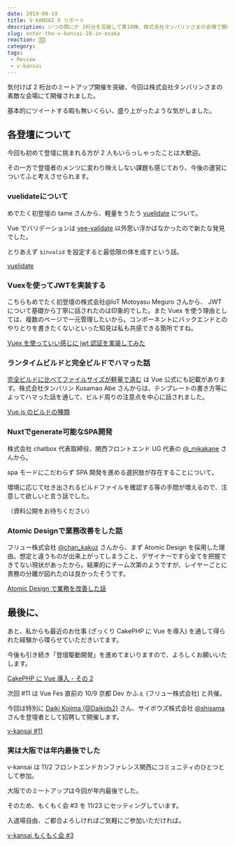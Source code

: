 ```yaml
---
date: 2019-09-19
title: V-KANSAI X リポート
description: いつの間にか 2桁台を突破して第10弾、株式会社タンバリンさまの会場で開催されました。
slug: enter-the-v-kansai-10-in-osaka
reaction: 🔟
category: 
tags: 
 - Review
 - v-kansai
---
```


気付けば 2 桁台のミートアップ開催を突破、今回は株式会社タンバリンさまの素敵な会場にて開催されました。

基本的にツイートする暇も無いくらい、盛り上がったような気がしました。

## 各登壇について

今回も初めて登壇に挑まれる方が 2 人もいらっしゃったことは大歓迎。

その一方で登壇者のメンツに変わり映えしない課題も感じており、今後の運営についてふと考えさせられます。

### vuelidateについて

めでたく初登壇の tame さんから、軽量をうたう [vuelidate](https://vuelidate.netlify.com/) について。

Vue でバリデーションは [vee-validate](https://logaretm.github.io/vee-validate/) 以外思い浮かばなかったので新たな発見でした。

とりあえず `$invalid` を設定すると最低限の体を成すという話。

<a class="link-preview" href="https://vuelidate.netlify.com/">vuelidate</a>

### Vuexを使ってJWTを実装する

こちらもめでたく初登壇の株式会社@IoT Motoyasu Meguro さんから、 JWT について基礎から丁寧に話されたのは印象的でした。また Vuex を使う理由としては、複数のページで一元管理したいから。コンポーネントにバックエンドとのやりとりを書きたくないといった知見は私も共感できる箇所ですね。

<a class="link-preview" href="https://slides.com/mm-slide/vue-vuex-tips-and-jwt#/">Vuex を使っていい感じに jwt 認証を実装してみた</a>

### ランタイムビルドと完全ビルドでハマった話

[完全ビルドに比べてファイルサイズが軽量で済む](https://jp.vuejs.org/v2/guide/installation.html#%E3%83%A9%E3%83%B3%E3%82%BF%E3%82%A4%E3%83%A0-%E3%82%B3%E3%83%B3%E3%83%91%E3%82%A4%E3%83%A9%E3%81%A8%E3%83%A9%E3%83%B3%E3%82%BF%E3%82%A4%E3%83%A0%E9%99%90%E5%AE%9A%E3%81%AE%E9%81%95%E3%81%84) は Vue 公式にも記載があります。株式会社タンバリン Kusamao Abe さんからは、テンプレートの書き方等によってハマった話を通して、ビルド周りの注意点を中心に話されました。

<a class="link-preview" href="https://speakerdeck.com/kusamao/vue-builds">Vue.js のビルドの種類</a>

### Nuxtでgenerate可能なSPA開発

株式会社 chatbox 代表取締役、関西フロントエンド UG 代表の [@_mikakane](https://twitter.com/_mikakane) さんから。

spa モードにこだわらず SPA 開発を進める選択肢が存在することについて。

環境に応じて吐き出されるビルドファイルを確認する等の手間が増えるので、注意して欲しいと言う話でした。

（資料公開をお待ちください）

### Atomic Designで業務改善をした話

フリュー株式会社 [@chan_kakuz](https://twitter.com/chan_kakuz) さんから、まず Atomic Design を採用した理由。想定と違うものが出来上がってしまうこと、デザイナーですら全てを把握できてない現状があったから。結果的にチーム次第のようですが、レイヤーごとに責務の分離が図れたのは良かったそうです。

<a class="link-preview" href="https://slides.com/chan_kakuz/deck-7#/">Atomic Design で業務を改善した話</a>

## 最後に、

あと、私からも最近のお仕事 (ざっくり CakePHP に Vue を導入) を通して得られた経験から喋らせていただきいてます。

今後も引き続き「登壇駆動開発」を進めてまいりますので、よろしくお願いいたします。

<a class="link-preview" href="https://webneko.dev/posts/in-progress-to-vue-on-cakephp">CakePHP に Vue 導入 - その 2</a>

次回 #11 は Vue Fes 直前の 10/9 京都 Dev かふぇ (フリュー株式会社) と共催。

今回は特別に [Daiki Kojima (@Daikids2)](https://twitter.com/Daikids2) さん、サイボウズ株式会社 [@shisama](https://twitter.com/shisama) さんを登壇者として招聘して開催します。

<a class="link-preview" href="https://vuekansai.connpass.com/event/144194/">v-kansai #11</a>

### 実は大阪では年内最後でした

v-kansai は 11/2 フロントエンドカンファレンス関西にコミュニティのひとつとして参加。

大阪でのミートアップは今回が年内最後でした。

そのため、もくもく会 #3 を 11/23 にセッティングしています。

入退場自由、ご都合よろしければご気軽にご参加いただければ。

<a class="link-preview" href="https://vuekansai.connpass.com/event/140377/">v-kansai もくもく会 #3</a>
